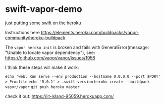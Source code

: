 # swift-vapor-demo
just putting some swift on the heroku

Instructions here https://elements.heroku.com/buildpacks/vapor-community/heroku-buildpack

The `vapor heroku init` is broken and fails with GeneralError(message: "Unable to locate vapor dependency"), see: https://github.com/vapor/vapor/issues/1958

I think these steps will make it work:

`echo 'web: Run serve --env production --hostname 0.0.0.0 --port $PORT' > Procfile`
`echo '5.0.1' > .swift-version`
`heroku create --buildpack vapor/vapor`
`git push heroku master`

check it out: https://lit-island-95059.herokuapp.com/
